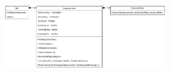 ![](https://github.com/IlyaDanilovich/Currency-Converter/blob/master/Diagrams/Class/ClassDiagram.png)
